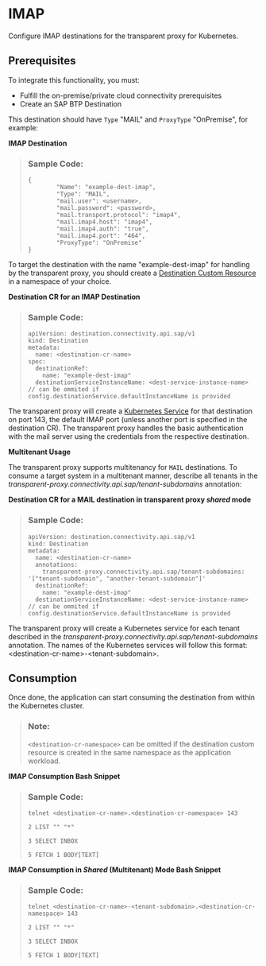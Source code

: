 <!-- loio8eb0ae6c8258441181fbae1d73d7a9fa -->

# IMAP

Configure IMAP destinations for the transparent proxy for Kubernetes.



<a name="loio8eb0ae6c8258441181fbae1d73d7a9fa__section_tfr_bwv_hcc"/>

## Prerequisites

To integrate this functionality, you must:

-   Fulfill the on-premise/private cloud connectivity prerequisites
-   Create an SAP BTP Destination

This destination should have `Type` "MAIL" and `ProxyType` "OnPremise", for example:

**IMAP Destination**

> ### Sample Code:  
> ```
> {
>         "Name": "example-dest-imap",
>         "Type": "MAIL",
>         "mail.user": <username>,
>         "mail.password": <password>,
>         "mail.transport.protocol": "imap4",
>         "mail.imap4.host": "imap4",
>         "mail.imap4.auth": "true",
>         "mail.imap4.port": "464",
>         "ProxyType": "OnPremise"
> }
> ```

To target the destination with the name "example-dest-imap" for handling by the transparent proxy, you should create a [Destination Custom Resource](destination-custom-resource-fc7951e.md) in a namespace of your choice.

**Destination CR for an IMAP Destination**

> ### Sample Code:  
> ```
> apiVersion: destination.connectivity.api.sap/v1
> kind: Destination
> metadata:
>   name: <destination-cr-name>
> spec: 
>   destinationRef:
>     name: "example-dest-imap"
>   destinationServiceInstanceName: <dest-service-instance-name> // can be ommited if config.destinationService.defaultInstanceName is provided
> ```

The transparent proxy will create a [Kubernetes Service](https://kubernetes.io/docs/concepts/services-networking/service/) for that destination on port 143, the default IMAP port \(unless another port is specified in the destination CR\). The transparent proxy handles the basic authentication with the mail server using the credentials from the respective destination.

**Multitenant Usage** 

The transparent proxy supports multitenancy for `MAIL` destinations. To consume a target system in a multitenant manner, describe all tenants in the *transparent-proxy.connectivity.api.sap/tenant-subdomains* annotation:

**Destination CR for a MAIL destination in transparent proxy *shared* mode** 

> ### Sample Code:  
> ```
> apiVersion: destination.connectivity.api.sap/v1
> kind: Destination
> metadata:
>   name: <destination-cr-name>
>   annotations:
>     transparent-proxy.connectivity.api.sap/tenant-subdomains: '["tenant-subdomain", "another-tenant-subdomain"]'
>   destinationRef:
>     name: "example-dest-imap"
>   destinationServiceInstanceName: <dest-service-instance-name> // can be ommited if config.destinationService.defaultInstanceName is provided
> ```

The transparent proxy will create a Kubernetes service for each tenant described in the *transparent-proxy.connectivity.api.sap/tenant-subdomains* annotation. The names of the Kubernetes services will follow this format: <destination-cr-name\>-<tenant-subdomain\>.



<a name="loio8eb0ae6c8258441181fbae1d73d7a9fa__section_g4k_bwv_hcc"/>

## Consumption

Once done, the application can start consuming the destination from within the Kubernetes cluster.

> ### Note:  
> `<destination-cr-namespace>` can be omitted if the destination custom resource is created in the same namespace as the application workload.

**IMAP Consumption Bash Snippet**

> ### Sample Code:  
> ```
> telnet <destination-cr-name>.<destination-cr-namespace> 143
>   
> 2 LIST "" "*"
>   
> 3 SELECT INBOX
>   
> 5 FETCH 1 BODY[TEXT]
> ```

**IMAP Consumption in *Shared* \(Multitenant\) Mode Bash Snippet**

> ### Sample Code:  
> ```
> telnet <destination-cr-name>-<tenant-subdomain>.<destination-cr-namespace> 143
>   
> 2 LIST "" "*"
>   
> 3 SELECT INBOX
>   
> 5 FETCH 1 BODY[TEXT]
> ```

